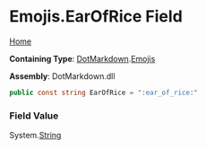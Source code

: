 # Emojis\.EarOfRice Field

[Home](../../../README.md)

**Containing Type**: [DotMarkdown](../../README.md)\.[Emojis](../README.md)

**Assembly**: DotMarkdown\.dll

```csharp
public const string EarOfRice = ":ear_of_rice:"
```

### Field Value

System\.[String](https://docs.microsoft.com/en-us/dotnet/api/system.string)